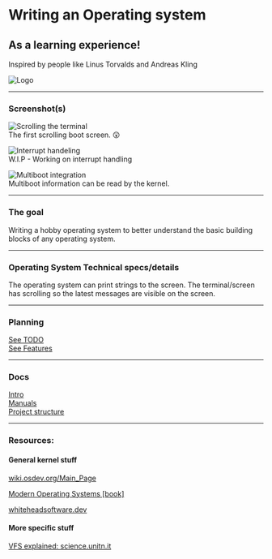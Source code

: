# Writing an Operating system 
## As a learning experience!
 Inspired by people like Linus Torvalds and Andreas Kling

![Logo](images/BarinkOS.png)

________________________
### Screenshot(s)
![Scrolling the terminal](screenshots/Screenshot1.png)   \
The first scrolling boot screen. 😲


![Interrupt handeling](screenshots/WIP_interruptHandling.png)   \
W.I.P - Working on interrupt handling


![Multiboot integration](screenshots/multiboot.png) \
Multiboot information can be read by the kernel.
________________________

### The goal
Writing a hobby operating system to better understand the basic building blocks of any operating system.

________________________
### Operating System Technical specs/details
The operating system can print strings to the 
screen. The terminal/screen has scrolling so the latest messages are visible on the screen.

________________________
### Planning
[See TODO](todo.md) \
[See Features](features.md)
________________________
### Docs
[Intro](docs/Intro.md) \
[Manuals](docs/Manuals.md) \
[Project structure](docs/ProjectStructure.md) 
________________________
### Resources:

#### General kernel stuff
[wiki.osdev.org/Main_Page](wiki.osdev.org/Main_Page)

[Modern Operating Systems [book]](https://www.amazon.com/Modern-Operating-Systems-Tanenbaum-Andrew/dp/1292061421/ref=sr_1_1?__mk_nl_NL=%C3%85M%C3%85%C5%BD%C3%95%C3%91&dchild=1&keywords=Modern+Operating+systems&qid=1619967779&sr=8-1)

[whiteheadsoftware.dev](https://whiteheadsoftware.dev/operating-systems-development-for-dummies/)

#### More specific stuff
[VFS explained: science.unitn.it](https://www.science.unitn.it/~fiorella/guidelinux/tlk/node102.html)


